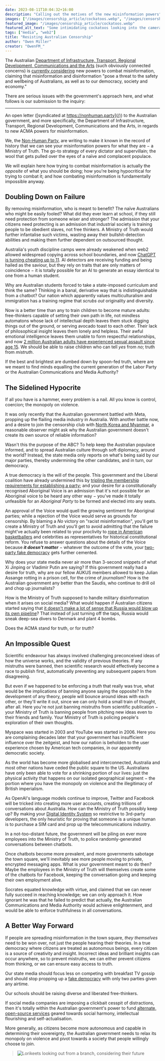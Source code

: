 ```yaml
---
date: 2023-08-11T10:04:32+16:00
description: "Calling out the motives of the new misinformation powers"
images: ["/images/censorship_article/cockatoos.webp", "/images/censorship_article/cockatoos.webp"]
featured_image: "/images/censorship_article/cockatoos.webp"
featured_alt_text: "Some intimidating cockatoos looking into the camera"
tags: ["media", "web2"]
title: "Resisting Australian Censorship"
author: "Owen Miller"
creator: "OwenFM_"
---
```

The Australian [Department of Infrastructure, Transport, Regional Development, Communications and the Arts](https://www.infrastructure.gov.au/) (such obviously connected concerns) is [currently considering](https://www.infrastructure.gov.au/have-your-say/new-acma-powers-combat-misinformation-and-disinformation) new powers to combat misinformation, claiming that misinformation and disinformation "pose a threat to the safety and wellbeing of Australians, as well as to our democracy, society and economy."

There are serious issues with the government's approach here, and what follows is our submission to the inquiry:

----

An open letter ([syndicated at https://nonhuman.party](/)) to the Australian government, and more specifically, the Department of Infrastructure, Transport, Regional Development, Communications and the Arts, in regards to new ACMA powers for misinformation.

We, the [Non-Human Party](/), are writing to make it known in the record of history that we can see your misinformation powers for what they are − a Ministry of Truth. The go-to strategy of every dictator and supervillain; the wool that gets pulled over the eyes of a naïve and complacent populace.

We will explain here how trying to combat misinformation is actually the *opposite* of what you should be doing; how you're being hypocritical for trying to combat it; and how combating misinformation is fundamentally impossible anyway.

## Doubling Down on Failure
By removing misinformation, who is meant to benefit? The naïve Australians who might be easily fooled? What did they ever learn at school, if they still need protection from someone wiser and stronger? The admission that your citizens need protecting is an admission that industrial society is training people to be obedient slaves, not free thinkers. A Ministry of Truth would further infantalise such victims, wasting away their bullshit-detection abilities and making them further dependent on outsourced thought.

Australia's youth discipline camps were already weakened when web2 allowed widespread copying across school boundaries, and now [ChatGPT is turning cheating up to 11](https://www.abc.net.au/news/2023-01-26/chatgpt-sparks-cheating-ethical-concerns-in-schools-universities/101888440). AI detectors are receiving funding and being hailed as the saviour, but they rely on traits that are only matters of coincidence − it is totally possible for an AI to generate an essay identical to one from a human student.

Why are Australian students forced to take a state-imposed curriculum and think the same? Thinking in a banal, derivative way that is indistinguishable from a chatbot? Our nation which apparently values multiculturalism and immigration has a training regime that *scrubs out* originality and diversity.

Now is a better time than any to train children to become mature adults: free-thinkers capable of setting their own path in life, not mindless automatons whose lack of intellectual depth leaves them stuck digging things out of the ground, or serving avocado toast to each other. Their lack of philosophical insight leaves them lonely and helpless. Their awful emotional intelligence leaves them unable to form respectful relationships, and now [2 million Australian adults have experienced sexual assault since age 15](https://www.aihw.gov.au/reports/domestic-violence/sexual-assault-in-australia/data). We should be able to raise children who can tell *yes* from *no*; truth from *mistruth*.

If the best and brightest are dumbed down by spoon-fed truth, where are we meant to find minds equalling the current generation of the Labor Party or the Australian Communications and Media Authority?

## The Sidelined Hypocrite
If all you have is a hammer, every problem is a nail. All you know is control, coercion; the monopoly on violence.

It was only recently that the Australian government battled with Meta, propping up the flailing media industry in Australia. With another battle now, and a desire to join the censorship club with [North Korea and Myanmar](https://en.wikipedia.org/wiki/Censorship_of_Facebook), a reasonable observer might ask why the Australian government doesn't create its own source of reliable information?

Wasn't this the purpose of the ABC? To help keep the Australian populace informed, and to spread Australian culture through soft diplomacy, around the world? Instead, the state media only reports on what's being said by our major parties, thereby undermining the other candidates, and in turn, our democracy.

A true democracy is the will of the people. This government and the Liberal coalition have already undermined this by [tripling the membership requirements for establishing a party](https://www.aec.gov.au/Parties_and_Representatives/Party_Registration/guide/files/table-of-legislation-changes-to-part-xi-of-the-electoral-act.pdf); and your desire for a constitutionally recognised Aboriginal Voice is an admission that it's not possible for an Aboriginal voice to be heard any other way − you've made it totally unfeasible for an *Aboriginal Party* to be formed and elected into any seats.

An approval of the Voice would quell the growing sentiment for Aboriginal parties; while a rejection of the Voice would serve as grounds for censorship. By blaming a *No* victory on "racist misinformation", you'll get to create a Ministry of Truth and you'll get to avoid admitting that the failure might've actually been related to your proclivity to [rope in American basketballers](https://www.abc.net.au/news/2022-08-27/shaquille-oneal-australian-prime-minister-anthony-albanese/101379420) and celebrities as representatives for historical constitutional reform. You refuse to answer questions about the details of the Voice because ***it doesn't matter*** − whatever the outcome of the vote, your [two-party fake democracy](../is_voice_really_democratic/) gets further cemented.

Why does your state media never air more than 3-second snippets of what Xi Jinping or Vladimir Putin are saying? If this government really had a desire for truth, why are our fellow AUKUS members allowed to keep Julian Assange rotting in a prison cell, for the crime of *journalism*? How is the Australian government any better than the Saudis, who continue to drill oil and chop up journalists?

How is the Ministry of Truth supposed to handle military disinformation when it arises on social media? What would happen if Australian citizens started saying that [it doesn't make a lot of sense that Russia would blow up its own pipeline](https://seymourhersh.substack.com/p/how-america-took-out-the-nord-stream)? That instead of just turning off the taps, Russia would sneak deep-sea divers to Denmark and plant 4 bombs.

Does the ACMA stand for truth, or for *truth*?

## An Impossible Quest
Scientific endeavour has always involved challenging preconceived ideas of how the universe works, and the validity of previous theories. If any mistruths were banned, then scientific research would effectively become a race to publish first, automatically preventing any subsequent papers from disagreeing.

But even if we happened to be enforcing a *truth* that really was true, what would be the implications of banning anyone saying the opposite? In the development of any theory, people will bounce around ideas with each other, or they'll write it out, since we can only hold a small train of thought, after all. Here you're not just banning mistruths from scientific publication − your Ministry of Truth is banning people from pitching new ideas even to their friends and family. Your Ministry of Truth is policing people's exploration of their own thoughts.

Myspace was started in 2003 and YouTube was started in 2006. Here you are complaining decades later that your government has insufficient influence over the zeitgeist, and how our nation is beholden to the user experience chosen by American tech companies, in our apparently democratic society.

As the world has become more globalised and interconnected, Australia and most other nations have ceded the public square to the US. Australians have only been able to vote for a shrinking portion of our lives: just the physical activity that happens on our isolated geographical segment − the portion where you have the monopoly on violence and the illegitimacy of British imperialism.

As OpenAI's language models continue to improve, Twitter and Facebook will be tricked into creating more user accounts, creating trillions of conversations about Australia. How can the Ministry of Truth possibly keep up? By making your [Digital Identity System](https://www.digitalidentity.gov.au/tdif) so restrictive to 3rd-party developers, the only heuristic for proving that someone is a unique human is to purchase a SIM card and prop up the telecommunications industry.

In a not-too-distant future, the government will be piling on ever more employees into the Ministry of Truth, to police randomly-generated conversations between chatbots.

Once chatbots become more prevalent, and more governments sabotage the town square, we'll inevitably see more people moving to private, encrypted messaging apps. What is your government meant to do then? Maybe the employees in the Ministry of Truth will themselves create some of the chatbots for Facebook, keeping the conversation going and keeping their own employment alive.

Socrates equated knowledge with virtue, and claimed that we can never fully succeed in reaching knowledge; we can only approach it. How ignorant he was that he failed to predict that actually, the Australian Communications and Media Authority would achieve enlightenment, and would be able to enforce truthfulness in all conversations.

## A Better Way Forward
If people are spreading misinformation in the town square, *they themselves* need to be won over, not just the people hearing their theories. In a true democracy where citizens are treated as autonomous beings, every citizen is a source of creativity and insight. Incorrect ideas and brilliant insights can occur anywhere, so to prevent mistruths, we can either prevent citizens from thinking, or we can ensure easy access to truth.

Our state media should focus less on competing with breakfast TV gossip and should stop propping up a [fake democracy](../is_voice_really_democratic/) with only two parties given any airtime.

Our schools should be raising diverse and liberated free-thinkers.

If social media companies are imposing a clickbait cesspit of distractions, then it's totally within the Australian government's power to fund [alternate, open-source services](../keeping_governments_relevant_in_web3_era/) geared towards social harmony, intellectual flourishing and self-actualisation.

More generally, as citizens become more autonomous and capable in determining their sovereignty, the Australian government needs to relax its monopoly on violence and pivot towards a society that people willingly choose to join.

> ![Lorikeets looking out from a branch, considering their future](/images/censorship_article/lorikeets.webp)